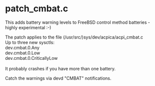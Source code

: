# patch_cmbat.c
This adds battery warning levels to FreeBSD control method batteries - highly experimental :-)

The patch applies to the file (/usr/src/)sys/dev/acpica/acpi_cmbat.c<br>
Up to three new sysctls:<br> 
dev.cmbat.0.Any<br>
dev.cmbat.0.Low<br>
dev.cmbat.0.CriticallyLow<br>
<br>
It probably crashes if you have more than one battery.

Catch the warnings via devd "CMBAT" notifications.<br>

